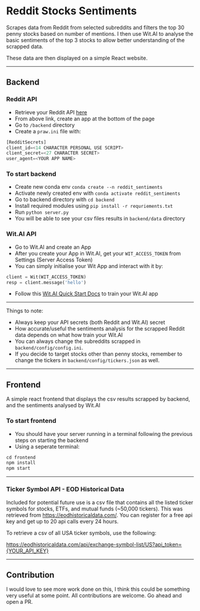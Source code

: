 # Reddit Stocks Sentiments
Scrapes data from Reddit from selected subreddits and filters the top 30 penny stocks based on number of mentions. I then use Wit.AI to analyse the basic sentiments of the top 3 stocks to allow better understanding of the scrapped data.

These data are then displayed on a simple React website. 

--- 
## Backend
### Reddit API
* Retrieve your Reddit API [here](https://www.reddit.com/prefs/apps)
* From above link, create an app at the bottom of the page
* Go to `/backend` directory 
* Create a `praw.ini` file with:
```python
[RedditSecrets]
client_id=<14 CHARACTER PERSONAL USE SCRIPT>
client_secret=<27 CHARACTER SECRET>
user_agent=<YOUR APP NAME>
```
### To start backend
* Create new conda env `conda create --n reddit_sentiments`
* Activate newly created env with `conda activate reddit_sentiments` 
* Go to backend directory with `cd backend`
* Install required modules using `pip install -r requriements.txt`
* Run `python server.py`
* You will be able to see your csv files results in `backend/data` directory

### Wit.AI API
* Go to Wit.AI and create an App 
* After you create your App in Wit.AI, get your `WIT_ACCESS_TOKEN` from Settings (Server Access Token)
* You can simply initialise your Wit App and interact with it by:
 ```python
client = Wit(WIT_ACCESS_TOKEN)
resp = client.message('hello')
```
* Follow this [Wit.AI Quick Start Docs](https://wit.ai/docs/quickstart) to train your Wit.AI app
--- 
Things to note: 
* Always keep your API secrets (both Reddit and Wit.AI) secret
* How accurate/useful the sentiments analysis for the scrapped Reddit data depends on what how train your Wit.AI 
* You can always change the subreddits scrapped in `backend/config/config.ini`. 
* If you decide to target stocks other than penny stocks, remember to change the tickers in `backend/config/tickers.json` as well. 
--- 
## Frontend 
A simple react frontend that displays the csv results scrapped by backend, and the sentiments analysed by Wit.AI

### To start frontend
* You should have your server running in a terminal following the previous steps on starting the backend
* Using a seperate terminal: 
 ```javascript
cd frontend
npm install
npm start
```
--- 

### Ticker Symbol API - EOD Historical Data
Included for potential future use is a csv file that contains all the listed ticker symbols for stocks, ETFs, and mutual funds (~50,000 tickers). This was retrieved from https://eodhistoricaldata.com/. You can register for a free api key and get up to 20 api calls every 24 hours.

To retrieve a csv of all USA ticker symbols, use the following:

https://eodhistoricaldata.com/api/exchange-symbol-list/US?api_token={YOUR_API_KEY}

--- 
## Contribution 
I would love to see more work done on this, I think this could be something very useful at some point. All contributions are welcome. Go ahead and open a PR.